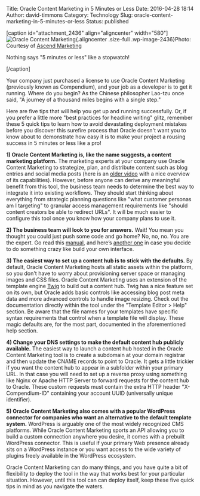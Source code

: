 Title: Oracle Content Marketing in 5 Minutes or Less
Date: 2016-04-28 18:14
Author: david-timmons
Category: Technology
Slug: oracle-content-marketing-in-5-minutes-or-less
Status: published

\[caption id="attachment\_2436" align="aligncenter"
width="580"\]![Oracle Content
Marketing](http://david.timmons.io/wp-content/uploads/2016/07/oracle-content-marketing.jpg){.aligncenter
.size-full .wp-image-2436}Photo: Courtesy of [Ascend
Marketing](http://thinking.ascend.marketing/oracle-content-marketing-in-5-minutes-or-less "View this post on the Ascend Marketing blog.")

Nothing says "5 minutes or less" like a stopwatch!

\[/caption\]

Your company just purchased a license to use Oracle Content Marketing
(previously known as Compendium), and your job as a developer is to get
it running. Where do you begin? As the Chinese philosopher Lao-tzu once
said, "A journey of a thousand miles begins with a single step."

Here are five tips that will help you get up and running successfully.
Or, if you prefer a little more "best practices for headline writing"
glitz, remember these 5 quick tips to learn how to avoid devastating
deployment mistakes before you discover this surefire process that
Oracle doesn't want you to know about to demonstrate how easy it is to
make your project a rousing success in 5 minutes or less like a pro!

**1) Oracle Content Marketing is, like the name suggests, a content
marketing platform.** The marketing experts at your company use Oracle
Content Marketing to strategize, plan, and distribute content such as
blog entries and social media posts (here is an [older
video](https://vimeo.com/78224158) with a nice overview of its
capabilities). However, before anyone can derive any meaningful benefit
from this tool, the business team needs to determine the best way to
integrate it into existing workflows. They should start thinking about
everything from strategic planning questions like "what customer
personas am I targeting" to granular access management requirements like
"should content creators be able to redirect URLs". It will be much
easier to configure this tool once you know how your company plans to
use it.

**2) The business team will look to you for answers.** Wait! You mean
you thought you could just push some code and go home? No, no, no. You
are the expert. Go read this
[manual](http://docs.oracle.com/cloud/latest/marketingcs_gs/OMCBD/), and
here’s [another
one](http://docs.oracle.com/cloud/latest/marketingcs_gs/OMCBC/index.html)
in case you decide to do something crazy like build your own interface.

**3) The easiest way to set up a content hub is to stick with the
defaults.** By default, Oracle Content Marketing hosts all static assets
within the platform, so you don't have to worry about provisioning
server space or managing images and CSS files. Oracle Content Marketing
uses an extension of the template engine
[Twig](http://twig.sensiolabs.org/) to build out a content hub. Twig has
a nice feature set on its own, but Oracle adds basic controls like
accessing blog post meta data and more advanced controls to handle image
resizing. Check out the documentation directly within the tool under the
"Template Editor &gt; Help" section. Be aware that the file names for
your templates have specific syntax requirements that control when a
template file will display. These magic defaults are, for the most part,
documented in the aforementioned help section.

**4) Change your DNS settings to make the default content hub publicly
available.** The easiest way to launch a content hub hosted in the
Oracle Content Marketing tool is to create a subdomain at your domain
registrar and then update the CNAME records to point to Oracle. It gets
a little trickier if you want the content hub to appear in a subfolder
within your primary URL. In that case you will need to set up a reverse
proxy using something like Nginx or Apache HTTP Server to forward
requests for the content hub to Oracle. These custom requests must
contain the extra HTTP header "X-Compendium-ID" containing your account
UUID (universally unique identifier).

**5) Oracle Content Marketing also comes with a popular WordPress
connector for companies who want an alternative to the default template
system.** WordPress is arguably one of the most widely recognized CMS
platforms. While Oracle Content Marketing sports an API allowing you to
build a custom connection anywhere you desire, it comes with a prebuilt
WordPress connector. This is useful if your primary Web presence already
sits on a WordPress instance or you want access to the wide variety of
plugins freely available in the WordPress ecosystem.

Oracle Content Marketing can do many things, and you have quite a bit of
flexibility to deploy the tool in the way that works best for your
particular situation. However, until this tool can can deploy itself,
keep these five quick tips in mind as you navigate the waters.
